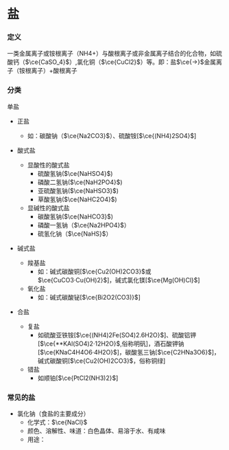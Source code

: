 # 盐

### 定义

一类金属离子或铵根离子（NH4+）与酸根离子或非金属离子结合的化合物，如硫酸钙（$\ce{CaSO_4}$）,氯化铜（$\ce{CuCl2}$）等。即：盐$\ce{->}$金属离子（铵根离子）+酸根离子

### 分类

单盐

- 正盐
  - 如：碳酸钠（$\ce{Na2CO3}$）、硫酸铵[$\ce{(NH4)2SO4}$]
- 酸式盐
  - 显酸性的酸式盐
    - 硫酸氢钠($\ce{NaHSO4}$)
    - 磷酸二氢钠($\ce{NaH2PO4}$)
    - 亚硫酸氢钠($\ce{NaHSO3}$)
    - 草酸氢钠($\ce{NaHC2O4}$)
  - 显碱性的酸式盐
    - 碳酸氢钠($\ce{NaHCO3}$)
    - 磷酸一氢钠（$\ce{Na2HPO4}$）
    - 硫氢化钠（$\ce{NaHS}$）
- 碱式盐
  - 羧基盐
    - 如：碱式碳酸铜[$\ce{Cu2(OH)2CO3}$或$\ce{CuCO3·Cu(OH)2}$]，碱式氯化镁[$\ce{Mg(OH)Cl}$]
  - 氧化盐
    - 如：碱式碳酸铋[$\ce{Bi2O2(CO3)}$]

- 合盐
  - 复盐
    - 如硫酸亚铁铵[$\ce{(NH4)2Fe(SO4)2.6H2O}$]、硫酸铝钾[$\ce{**KAl(SO4)2·12H2O}$,俗称明矾]，酒石酸钾钠[$\ce{KNaC4H4O6·4H2O}$]，碳酸氢三钠[$\ce{C2HNa3O6}$]，碱式碳酸铜[$\ce{Cu2(OH)2CO3}$，俗称铜绿]
  - 错盐
    - 如顺铂[$\ce{PtCl2(NH3)2}$]

### 常见的盐

- 氯化钠（食盐的主要成分）
  - 化学式：$\ce{NaCl}$
  - 颜色、溶解性、味道：白色晶体、易溶于水、有咸味
  - 用途：

